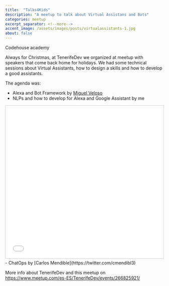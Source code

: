 ```yaml
---
title:  "Talks4Kids"
description: "A meetup to talk about Virtual Assistans and Bots"
categories: meetup
excerpt_separator: <!--more-->
accent_image: /assets/images/posts/virtualassistants-1.jpg
about: false
---
```

Codehouse academy

Always for Christmas, at TenerifeDev we organized at meetup with speakers that come back home for holidays. We had some technical sessions about Virtual Assistants, how to design a skills and how to develop a good assistants.  
<!--more-->

The agenda was:

- Alexa and Bot Framework by [Miguel Veloso](https://twitter.com/mvelosop)
- NLPs and how to develop for Alexa and Google Assistant by me
<iframe src="//www.slideshare.net/slideshow/embed_code/key/DgcATSxXnIhXxw" width="595" height="485" frameborder="0" marginwidth="0" marginheight="0" scrolling="no" style="border:1px solid #CCC; border-width:1px; margin-bottom:5px; max-width: 100%;" allowfullscreen> </iframe>
- ChatOps by [Carlos Mendible](https://twitter.com/cmendibl3)

More info about TenerifeDev and this meetup on <https://www.meetup.com/es-ES/TenerifeDev/events/266825921/>
